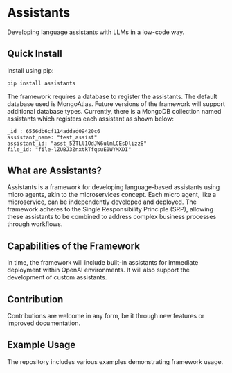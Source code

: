 # Assistants
Developing language assistants with LLMs in a low-code way.

## Quick Install

Install using pip:

```bash
pip install assistants
```
The framework requires a database to register the assistants. The default database used is MongoAtlas. Future versions of the framework will support additional database types. Currently, there is a MongoDB collection named assistants which registers each assistant as shown below:

```
_id : 6556db6cf114addad09420c6
assistant_name: "test_assist"
assistant_id: "asst_52TLl1OdJW6ulmLCEsDlizz8"
file_id: "file-lZUBJ3ZnxtkTfqsuE0WYMXDI"

```
## What are Assistants?
Assistants is a framework for developing language-based assistants using micro agents, akin to the microservices concept. Each micro agent, like a microservice, can be independently developed and deployed. The framework adheres to the Single Responsibility Principle (SRP), allowing these assistants to be combined to address complex business processes through workflows.

## Capabilities of the Framework
In time, the framework will include built-in assistants for immediate deployment within OpenAI environments. It will also support the development of custom assistants.

## Contribution
Contributions are welcome in any form, be it through new features or improved documentation.

## Example Usage
The repository includes various examples demonstrating framework usage.
